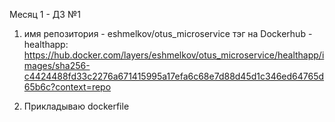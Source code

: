 Месяц 1 - ДЗ №1

1. имя репозитория - eshmelkov/otus_microservice тэг на Dockerhub - healthapp: 
https://hub.docker.com/layers/eshmelkov/otus_microservice/healthapp/images/sha256-c4424488fd33c2276a671415995a17efa6c68e7d88d45d1c346ed64765d65b6c?context=repo  


2. Прикладываю dockerfile